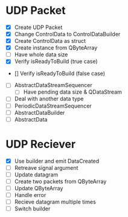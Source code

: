 # UDP Packet

- [x] Create UDP Packet
- [x] Change ControlData to ControlDataBuilder
- [x] Create ControlData as struct
- [x] Create instance from QByteArray
- [ ] Have whole data size
- [x] Verify isReadyToBuild (true case)
- [] Verify isReadyToBuild (false case)
- [ ] AbstractDataStreamSequencer
  - [ ] Have pending data size & QDataStream
- [ ] Deal with another data type
- [ ] PeriodicDataStreamSequencer
- [ ] AbstractDataBuilder
- [ ] AbstractData

# UDP Reciever

- [x] Use builder and emit DataCreated
- [ ] Retreave signal argument
- [ ] Update datagram
- [ ] Create two packets from QByteArray
- [ ] Update QByteArray
- [ ] Handle error
- [ ] Recieve datagram multiple times
- [ ] Switch builder